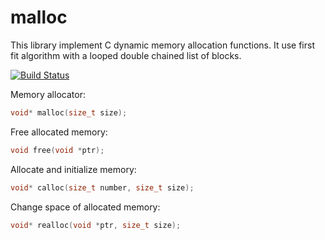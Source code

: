 # malloc #

This library implement C dynamic memory allocation functions.
It use first fit algorithm with a looped double chained list of blocks.

[![Build Status](https://travis-ci.com/yvan-sraka/malloc.svg?token=r9S39DVzZNKVuhr9yRC6&branch=master)](https://travis-ci.com/yvan-sraka/malloc)

Memory allocator:
``` C
void* malloc(size_t size);
```

Free allocated memory:
``` C
void free(void *ptr);
```

Allocate and initialize memory:
``` C
void* calloc(size_t number, size_t size);
```

Change space of allocated memory:
``` C
void* realloc(void *ptr, size_t size);
```
